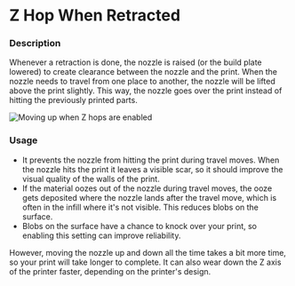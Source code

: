 Z Hop When Retracted
====
### **Description**
Whenever a retraction is done, the nozzle is raised (or the build plate lowered) to create clearance between the nozzle and the print. When the nozzle needs to travel from one place to another, the nozzle will be lifted above the print slightly. This way, the nozzle goes over the print instead of hitting the previously printed parts. 

![Moving up when Z hops are enabled](../images/retraction_hop_enabled.svg)

### **Usage**
* It prevents the nozzle from hitting the print during travel moves. When the nozzle hits the print it leaves a visible scar, so it should improve the visual quality of the walls of the print.
* If the material oozes out of the nozzle during travel moves, the ooze gets deposited where the nozzle lands after the travel move, which is often in the infill where it's not visible. This reduces blobs on the surface.
* Blobs on the surface have a chance to knock over your print, so enabling this setting can improve reliability.

However, moving the nozzle up and down all the time takes a bit more time, so your print will take longer to complete. It can also wear down the Z axis of the printer faster, depending on the printer's design.